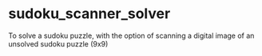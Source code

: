 # sudoku_scanner_solver
To solve a sudoku puzzle, with the option of scanning a digital image of an unsolved sudoku puzzle (9x9)
